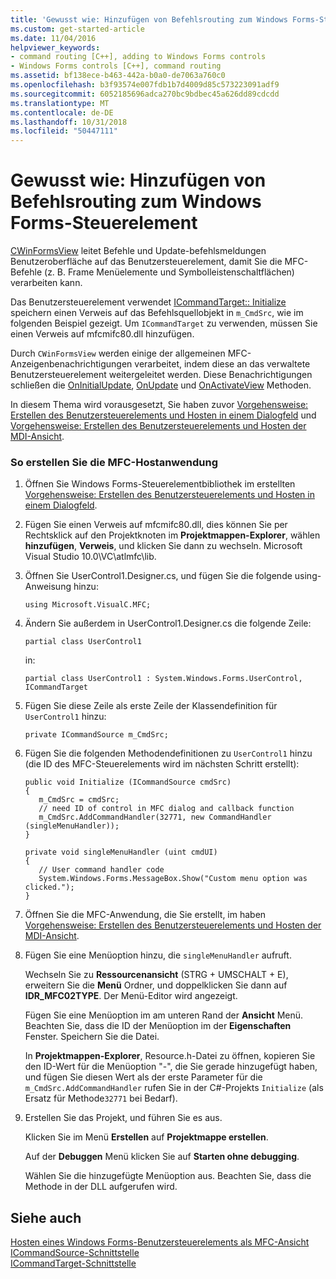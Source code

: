 ```yaml
---
title: 'Gewusst wie: Hinzufügen von Befehlsrouting zum Windows Forms-Steuerelement'
ms.custom: get-started-article
ms.date: 11/04/2016
helpviewer_keywords:
- command routing [C++], adding to Windows Forms controls
- Windows Forms controls [C++], command routing
ms.assetid: bf138ece-b463-442a-b0a0-de7063a760c0
ms.openlocfilehash: b3f93574e007fdb1b7d4009d85c573223091adf9
ms.sourcegitcommit: 6052185696adca270bc9bdbec45a626dd89cdcdd
ms.translationtype: MT
ms.contentlocale: de-DE
ms.lasthandoff: 10/31/2018
ms.locfileid: "50447111"
---
```

# <a name="how-to-add-command-routing-to-the-windows-forms-control"></a>Gewusst wie: Hinzufügen von Befehlsrouting zum Windows Forms-Steuerelement

[CWinFormsView](../mfc/reference/cwinformsview-class.md) leitet Befehle und Update-befehlsmeldungen Benutzeroberfläche auf das Benutzersteuerelement, damit Sie die MFC-Befehle (z. B. Frame Menüelemente und Symbolleistenschaltflächen) verarbeiten kann.

Das Benutzersteuerelement verwendet [ICommandTarget:: Initialize](../mfc/reference/icommandtarget-interface.md#initialize) speichern einen Verweis auf das Befehlsquellobjekt in `m_CmdSrc`, wie im folgenden Beispiel gezeigt. Um `ICommandTarget` zu verwenden, müssen Sie einen Verweis auf mfcmifc80.dll hinzufügen.

Durch `CWinFormsView` werden einige der allgemeinen MFC-Anzeigenbenachrichtigungen verarbeitet, indem diese an das verwaltete Benutzersteuerelement weitergeleitet werden. Diese Benachrichtigungen schließen die [OnInitialUpdate](../mfc/reference/iview-interface.md#oninitialupdate), [OnUpdate](../mfc/reference/iview-interface.md#onupdate) und [OnActivateView](../mfc/reference/iview-interface.md#onactivateview) Methoden.

In diesem Thema wird vorausgesetzt, Sie haben zuvor [Vorgehensweise: Erstellen des Benutzersteuerelements und Hosten in einem Dialogfeld](../dotnet/how-to-create-the-user-control-and-host-in-a-dialog-box.md) und [Vorgehensweise: Erstellen des Benutzersteuerelements und Hosten der MDI-Ansicht](../dotnet/how-to-create-the-user-control-and-host-mdi-view.md).

### <a name="to-create-the-mfc-host-application"></a>So erstellen Sie die MFC-Hostanwendung

1. Öffnen Sie Windows Forms-Steuerelementbibliothek im erstellten [Vorgehensweise: Erstellen des Benutzersteuerelements und Hosten in einem Dialogfeld](../dotnet/how-to-create-the-user-control-and-host-in-a-dialog-box.md).

1. Fügen Sie einen Verweis auf mfcmifc80.dll, dies können Sie per Rechtsklick auf den Projektknoten im **Projektmappen-Explorer**, wählen **hinzufügen**, **Verweis**, und klicken Sie dann zu wechseln. Microsoft Visual Studio 10.0\VC\atlmfc\lib.

1. Öffnen Sie UserControl1.Designer.cs, und fügen Sie die folgende using-Anweisung hinzu:

    ```
    using Microsoft.VisualC.MFC;
    ```

1. Ändern Sie außerdem in UserControl1.Designer.cs die folgende Zeile:

    ```
    partial class UserControl1
    ```

   in:

    ```
    partial class UserControl1 : System.Windows.Forms.UserControl, ICommandTarget
    ```

1. Fügen Sie diese Zeile als erste Zeile der Klassendefinition für `UserControl1` hinzu:

    ```
    private ICommandSource m_CmdSrc;
    ```

1. Fügen Sie die folgenden Methodendefinitionen zu `UserControl1` hinzu (die ID des MFC-Steuerelements wird im nächsten Schritt erstellt):

    ```
    public void Initialize (ICommandSource cmdSrc)
    {
       m_CmdSrc = cmdSrc;
       // need ID of control in MFC dialog and callback function
       m_CmdSrc.AddCommandHandler(32771, new CommandHandler (singleMenuHandler));
    }

    private void singleMenuHandler (uint cmdUI)
    {
       // User command handler code
       System.Windows.Forms.MessageBox.Show("Custom menu option was clicked.");
    }
    ```

1. Öffnen Sie die MFC-Anwendung, die Sie erstellt, im haben [Vorgehensweise: Erstellen des Benutzersteuerelements und Hosten der MDI-Ansicht](../dotnet/how-to-create-the-user-control-and-host-mdi-view.md).

1. Fügen Sie eine Menüoption hinzu, die `singleMenuHandler` aufruft.

   Wechseln Sie zu **Ressourcenansicht** (STRG + UMSCHALT + E), erweitern Sie die **Menü** Ordner, und doppelklicken Sie dann auf **IDR_MFC02TYPE**. Der Menü-Editor wird angezeigt.

   Fügen Sie eine Menüoption im am unteren Rand der **Ansicht** Menü. Beachten Sie, dass die ID der Menüoption im der **Eigenschaften** Fenster. Speichern Sie die Datei.

   In **Projektmappen-Explorer**, Resource.h-Datei zu öffnen, kopieren Sie den ID-Wert für die Menüoption "-", die Sie gerade hinzugefügt haben, und fügen Sie diesen Wert als der erste Parameter für die `m_CmdSrc.AddCommandHandler` rufen Sie in der C#-Projekts `Initialize` (als Ersatz für Methode`32771` bei Bedarf).

9. Erstellen Sie das Projekt, und führen Sie es aus.

   Klicken Sie im Menü **Erstellen** auf **Projektmappe erstellen**.

   Auf der **Debuggen** Menü klicken Sie auf **Starten ohne debugging**.

   Wählen Sie die hinzugefügte Menüoption aus. Beachten Sie, dass die Methode in der DLL aufgerufen wird.

## <a name="see-also"></a>Siehe auch

[Hosten eines Windows Forms-Benutzersteuerelements als MFC-Ansicht](../dotnet/hosting-a-windows-forms-user-control-as-an-mfc-view.md)<br/>
[ICommandSource-Schnittstelle](../mfc/reference/icommandsource-interface.md)<br/>
[ICommandTarget-Schnittstelle](../mfc/reference/icommandtarget-interface.md)
